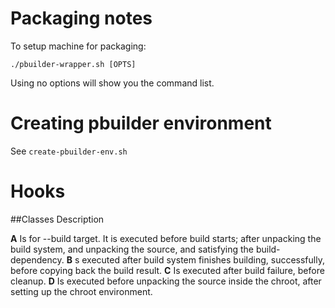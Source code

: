 # Packaging notes
To setup machine for packaging:

```
./pbuilder-wrapper.sh [OPTS]
```
Using no options will show you the command list.

# Creating pbuilder environment

See `create-pbuilder-env.sh` 

# Hooks

##Classes	Description

**A**	Is for --build target. It is executed before build starts; after unpacking the build system, and unpacking the source, and satisfying the build-dependency.
**B**	s executed after build system finishes building, successfully, before copying back the build result.
**C**	Is executed after build failure, before cleanup.
**D**	Is executed before unpacking the source inside the chroot, after setting up the chroot environment.
